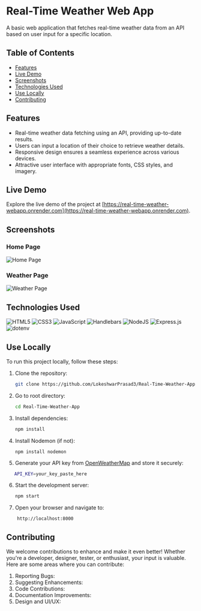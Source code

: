 # Real-Time Weather Web App

A basic web application that fetches real-time weather data from an API based on user input for a specific location.

## Table of Contents

- [Features](#features)
- [Live Demo](#live-demo)
- [Screenshots](#pages-screenshot)
- [Technologies Used](#technologies-used)
- [Use Locally](#use-locally)
- [Contributing](#contributing)

## Features

- Real-time weather data fetching using an API, providing up-to-date results.
- Users can input a location of their choice to retrieve weather details.
- Responsive design ensures a seamless experience across various devices.
- Attractive user interface with appropriate fonts, CSS styles, and imagery.

## Live Demo

Explore the live demo of the project at [https://real-time-weather-webapp.onrender.com](https://real-time-weather-webapp.onrender.com).

## Screenshots

### Home Page

![Home Page](https://i.ibb.co/wwBTddh/hoem-weather.jpg)

### Weather Page

![Weather Page](https://i.ibb.co/TMdrZJS/weather-page.jpg)

## Technologies Used

![HTML5](https://img.shields.io/badge/HTML5-%23E34F26.svg?style=for-the-badge&logo=html5&logoColor=white)
![CSS3](https://img.shields.io/badge/CSS3-%231572B6.svg?style=for-the-badge&logo=css3&logoColor=white)
![JavaScript](https://img.shields.io/badge/JavaScript-%23F7DF1E.svg?style=for-the-badge&logo=javascript&logoColor=black)
![Handlebars](https://img.shields.io/badge/Handlebars-%23FF7F00.svg?style=for-the-badge&logo=handlebars&logoColor=white)
![NodeJS](https://img.shields.io/badge/node.js-6DA55F?style=for-the-badge&logo=node.js&logoColor=white)
![Express.js](https://img.shields.io/badge/express.js-%23404d59.svg?style=for-the-badge&logo=express&logoColor=%2361DAFB)
![dotenv](https://img.shields.io/badge/dotenv-%23000000.svg?style=for-the-badge&logo=dotenv&logoColor=white)

## Use Locally

To run this project locally, follow these steps:

1. Clone the repository:

   ```bash
   git clone https://github.com/LokeshwarPrasad3/Real-Time-Weather-App.git
   ```

2. Go to root directory:

   ```bash
   cd Real-Time-Weather-App
   ```

3. Install dependencies:

   ```bash
   npm install
   ```

4. Install Nodemon (if not):
   ```base
   npm install nodemon
   ```
5. Generate your API key from [OpenWeatherMap](https://openweathermap.org) and store it securely:

```bash
   API_KEY=your_key_paste_here
```

6. Start the development server:

   ```bash
   npm start

   ```

7. Open your browser and navigate to:

```
    http://localhost:8000
```

## Contributing

We welcome contributions to enhance and make it even better! Whether you're a developer, designer, tester, or enthusiast, your input is valuable. Here are some areas where you can contribute:

1. Reporting Bugs:
2. Suggesting Enhancements:
3. Code Contributions:
4. Documentation Improvements:
5. Design and UI/UX:
